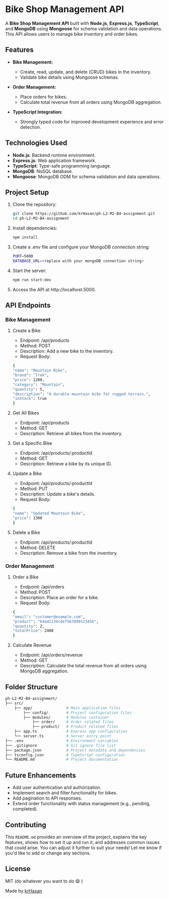 # Bike Shop Management API

A **Bike Shop Management API** built with **Node.js**, **Express.js**, **TypeScript**, and **MongoDB** using **Mongoose** for schema validation and data operations. This API allows users to manage bike inventory and order bikes.

## Features

-   **Bike Management:**
    -   Create, read, update, and delete (CRUD) bikes in the inventory.
    -   Validate bike details using Mongoose schemas.
-   **Order Management:**

    -   Place orders for bikes.
    -   Calculate total revenue from all orders using MongoDB aggregation.

-   **TypeScript Integration:**
    -   Strongly typed code for improved development experience and error detection.

## Technologies Used

-   **Node.js**: Backend runtime environment.
-   **Express.js**: Web application framework.
-   **TypeScript**: Type-safe programming language.
-   **MongoDB**: NoSQL database.
-   **Mongoose**: MongoDB ODM for schema validation and data operations.

## Project Setup

1. Clone the repository:

    ```bash
    git clone https://github.com/krHasan/ph-L2-M2-B4-assignment.git
    cd ph-L2-M2-B4-assignment

    ```

2. Install dependencies:

    ```bash
    npm install
    ```

3. Create a .env file and configure your MongoDB connection string:

    ```bash
    PORT=5000
    DATABASE_URL=<replace with your mongoDB connection string>
    ```

4. Start the server:

    ```bash
    npm run start:dev
    ```

5. Access the API at http://localhost:5000.

## API Endpoints

### Bike Management

1. Create a Bike

    - Endpoint: /api/products
    - Method: POST
    - Description: Add a new bike to the inventory.
    - Request Body:

    ```bash
    {
    "name": "Mountain Bike",
    "brand": "Trek",
    "price": 1200,
    "category": "Mountain",
    "quantity": 5,
    "description": "A durable mountain bike for rugged terrain.",
    "inStock": true
    }
    ```

2. Get All Bikes

    - Endpoint: /api/products
    - Method: GET
    - Description: Retrieve all bikes from the inventory.

3. Get a Specific Bike

    - Endpoint: /api/products/:productId
    - Method: GET
    - Description: Retrieve a bike by its unique ID.

4. Update a Bike

    - Endpoint: /api/products/:productId
    - Method: PUT
    - Description: Update a bike's details.
    - Request Body:

    ```bash
    {
    "name": "Updated Mountain Bike",
    "price": 1300
    }
    ```

5. Delete a Bike
    - Endpoint: /api/products/:productId
    - Method: DELETE
    - Description: Remove a bike from the inventory.

### Order Management

1. Order a Bike

    - Endpoint: /api/orders
    - Method: POST
    - Description: Place an order for a bike.
    - Request Body:

    ```bash
    {
    "email": "customer@example.com",
    "product": "64ad1234cdef567890123456",
    "quantity": 2,
    "totalPrice": 2400
    }
    ```

2. Calculate Revenue
    - Endpoint: /api/orders/revenue
    - Method: GET
    - Description: Calculate the total revenue from all orders using MongoDB aggregation.

## Folder Structure

```bash
ph-L2-M2-B4-assignment/
├── src/
    ├── app/               # Main application files
        ├── config/        # Project configuration files
        ├── modules/       # Modules container
            ├── order/     # Order related files
            ├── product/   # Product related files
    ├── app.ts             # Express app configuration
    └── server.ts          # Server entry point
├── .env                   # Environment variables
├── .gitignore             # Git ignore file list
├── package.json           # Project metadata and dependencies
├── tsconfig.json          # TypeScript configuration
└── README.md              # Project documentation
```

## Future Enhancements

-   Add user authentication and authorization.
-   Implement search and filter functionality for bikes.
-   Add pagination to API responses.
-   Extend order functionality with status management (e.g., pending, completed).

## Contributing

This `README.md` provides an overview of the project, explains the key features, shows how to set it up and run it, and addresses common issues that could arise. You can adjust it further to suit your needs! Let me know if you'd like to add or change any sections.

## License

MIT (do whatever you want to do :smile: )

Made by [krHasan](https://www.linkedin.com/in/kr-hasan/)
